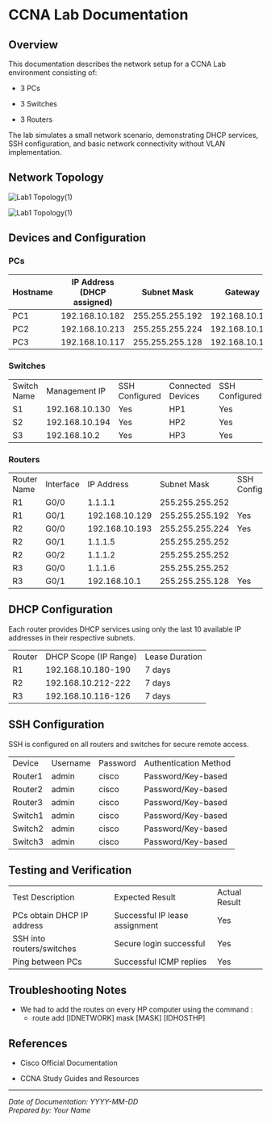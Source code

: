 # CCNA Lab Documentation

## Overview

This documentation describes the network setup for a CCNA Lab environment consisting of:

- 3 PCs
    
- 3 Switches
    
- 3 Routers
    

The lab simulates a small network scenario, demonstrating DHCP services, SSH configuration, and basic network connectivity without VLAN implementation.



## Network Topology
![Lab1 Topology(1)](Lab1%20Topology(1).jpg)

![Lab1 Topology(1)](Lab1%20Topology(1).jpg)
## Devices and Configuration

### PCs

| Hostname | IP Address (DHCP assigned) | Subnet Mask     | Gateway        | Connected Switch Port |
| -------- | -------------------------- | --------------- | -------------- | --------------------- |
| PC1      | 192.168.10.182             | 255.255.255.192 | 192.168.10.129 | Fa0/2                 |
| PC2      | 192.168.10.213             | 255.255.255.224 | 192.168.10.193 | Fa0/1                 |
| PC3      | 192.168.10.117             | 255.255.255.128 | 192.168.10.1   | Fa0/1                 |

### Switches

|             |                |                |                   |                |
| ----------- | -------------- | -------------- | ----------------- | -------------- |
| Switch Name | Management IP  | SSH Configured | Connected Devices | SSH Configured |
| S1          | 192.168.10.130 | Yes            | HP1               | Yes            |
| S2          | 192.168.10.194 | Yes            | HP2               | Yes            |
| S3          | 192.168.10.2   | Yes            | HP3               | Yes            |


### Routers

|             |           |                |                 |                |
| ----------- | --------- | -------------- | --------------- | -------------- |
| Router Name | Interface | IP Address     | Subnet Mask     | SSH Configured |
| R1          | G0/0      | 1.1.1.1        | 255.255.255.252 |                |
| R1          | G0/1      | 192.168.10.129 | 255.255.255.192 | Yes            |
| R2          | G0/0      | 192.168.10.193 | 255.255.255.224 | Yes            |
| R2          | G0/1      | 1.1.1.5        | 255.255.255.252 |                |
| R2          | G0/2      | 1.1.1.2        | 255.255.255.252 |                |
| R3          | G0/0      | 1.1.1.6        | 255.255.255.252 |                |
| R3          | G0/1      | 192.168.10.1   | 255.255.255.128 | Yes            |

## DHCP Configuration

Each router provides DHCP services using only the last 10 available IP addresses in their respective subnets.

|        |                       |                |
| ------ | --------------------- | -------------- |
| Router | DHCP Scope (IP Range) | Lease Duration |
| R1     | 192.168.10.180-190    | 7 days         |
| R2     | 192.168.10.212-222    | 7 days         |
| R3     | 192.168.10.116-126    | 7 days         |

## SSH Configuration

SSH is configured on all routers and switches for secure remote access.

|         |          |          |                       |
| ------- | -------- | -------- | --------------------- |
| Device  | Username | Password | Authentication Method |
| Router1 | admin    | cisco    | Password/Key-based    |
| Router2 | admin    | cisco    | Password/Key-based    |
| Router3 | admin    | cisco    | Password/Key-based    |
| Switch1 | admin    | cisco    | Password/Key-based    |
| Switch2 | admin    | cisco    | Password/Key-based    |
| Switch3 | admin    | cisco    | Password/Key-based    |

## Testing and Verification

|                            |                                |               |
| -------------------------- | ------------------------------ | ------------- |
| Test Description           | Expected Result                | Actual Result |
| PCs obtain DHCP IP address | Successful IP lease assignment | Yes           |
| SSH into routers/switches  | Secure login successful        | Yes           |
| Ping between PCs           | Successful ICMP replies        | Yes           |

## Troubleshooting Notes

-  We had to add the routes on every HP computer using the command :
	- route add [IDNETWORK] mask [MASK] [IDHOSTHP] 
    



## References

- Cisco Official Documentation
    
- CCNA Study Guides and Resources
    

---

_Date of Documentation: YYYY-MM-DD_  
_Prepared by: Your Name_
